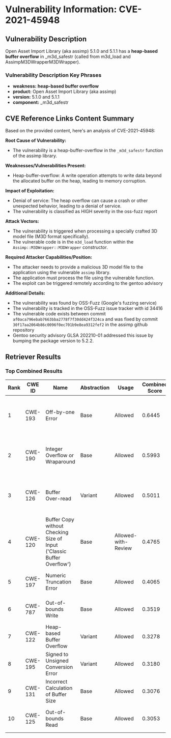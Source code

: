 # Vulnerability Information: CVE-2021-45948

## Vulnerability Description
Open Asset Import Library (aka assimp) 5.1.0 and 5.1.1 has a **heap-based buffer overflow** in _m3d_safestr (called from m3d_load and AssimpM3DWrapperM3DWrapper).

### Vulnerability Description Key Phrases
- **weakness:** **heap-based buffer overflow**
- **product:** Open Asset Import Library (aka assimp)
- **version:** 5.1.0 and 5.1.1
- **component:** _m3d_safestr

## CVE Reference Links Content Summary
Based on the provided content, here's an analysis of CVE-2021-45948:

**Root Cause of Vulnerability:**
- The vulnerability is a heap-buffer-overflow in the `_m3d_safestr` function of the assimp library.

**Weaknesses/Vulnerabilities Present:**
- Heap-buffer-overflow: A write operation attempts to write data beyond the allocated buffer on the heap, leading to memory corruption.

**Impact of Exploitation:**
- Denial of service: The heap overflow can cause a crash or other unexpected behavior, leading to a denial of service.
- The vulnerability is classified as HIGH severity in the oss-fuzz report

**Attack Vectors:**
- The vulnerability is triggered when processing a specially crafted 3D model file (M3D format specifically).
- The vulnerable code is in the `m3d_load` function within the `Assimp::M3DWrapper::M3DWrapper` constructor.

**Required Attacker Capabilities/Position:**
- The attacker needs to provide a malicious 3D model file to the application using the vulnerable `assimp` library.
- The application must process the file using the vulnerable function.
- The exploit can be triggered remotely according to the gentoo advisory

**Additional Details:**
- The vulnerability was found by OSS-Fuzz (Google's fuzzing service)
- The vulnerability is tracked in the OSS-Fuzz issue tracker with id 34416
- The vulnerable code exists between commit `af0aca796ebab7663bba2778f7f30dd424f324ca` and was fixed by commit `30f17aa2064b86c0096f0ec701b9e8ea9312fef2` in the assimp github repository
- Gentoo security advisory GLSA 202210-01 addressed this issue by bumping the package version to 5.2.2.

## Retriever Results

### Top Combined Results

| Rank | CWE ID | Name | Abstraction | Usage | Combined Score | Retrievers | Individual Scores |
|------|--------|------|-------------|-------|---------------|------------|-------------------|
| 1 | CWE-193 | Off-by-one Error | Base | Allowed | 0.6445 | dense, sparse, graph | dense: 0.485, sparse: 0.134, graph: 0.909 |
| 2 | CWE-190 | Integer Overflow or Wraparound | Base | Allowed | 0.5993 | dense, sparse, graph | dense: 0.502, sparse: 0.148, graph: 0.737 |
| 3 | CWE-126 | Buffer Over-read | Variant | Allowed | 0.5011 | dense, sparse, graph | dense: 0.530, sparse: 0.136, graph: 0.558 |
| 4 | CWE-120 | Buffer Copy without Checking Size of Input ('Classic Buffer Overflow') | Base | Allowed-with-Review | 0.4765 | dense, sparse, graph | dense: 0.468, sparse: 0.115, graph: 0.556 |
| 5 | CWE-197 | Numeric Truncation Error | Base | Allowed | 0.4065 | sparse, graph | sparse: 0.128, graph: 0.932 |
| 6 | CWE-787 | Out-of-bounds Write | Base | Allowed | 0.3519 | sparse, graph | sparse: 0.107, graph: 0.813 |
| 7 | CWE-122 | Heap-based Buffer Overflow | Variant | Allowed | 0.3278 | dense, sparse | dense: 0.523, sparse: 0.163 |
| 8 | CWE-195 | Signed to Unsigned Conversion Error | Variant | Allowed | 0.3180 | sparse, graph | sparse: 0.111, graph: 0.787 |
| 9 | CWE-131 | Incorrect Calculation of Buffer Size | Base | Allowed | 0.3076 | dense, sparse | dense: 0.482, sparse: 0.116 |
| 10 | CWE-125 | Out-of-bounds Read | Base | Allowed | 0.3053 | dense, sparse | dense: 0.477, sparse: 0.117 |

